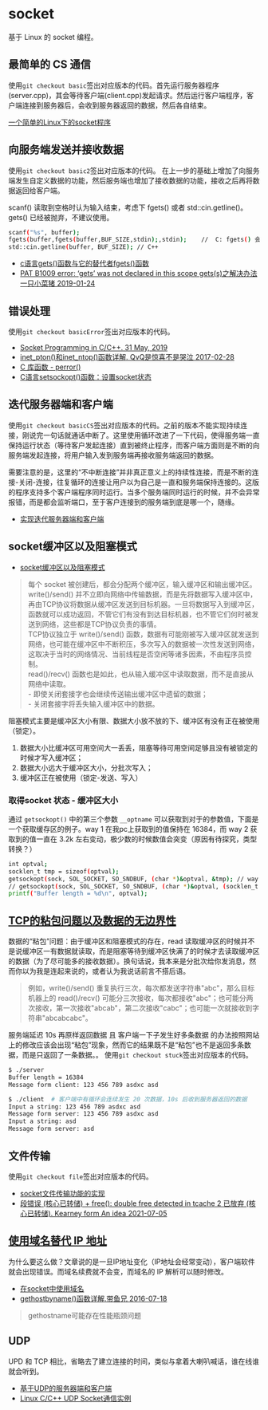# socket
基于 Linux 的 socket 编程。

## 最简单的 CS 通信
使用`git checkout basic`签出对应版本的代码。首先运行服务器程序(server.cpp)，其会等待客户端(client.cpp)发起请求。然后运行客户端程序，客户端连接到服务器后，会收到服务器返回的数据，然后各自结束。

[一个简单的Linux下的socket程序](http://c.biancheng.net/cpp/html/3030.html)

## 向服务端发送并接收数据
使用`git checkout basic2`签出对应版本的代码。
在上一步的基础上增加了向服务端发生自定义数据的功能，然后服务端也增加了接收数据的功能，接收之后再将数据返回给客户端。

scanf() 读取到空格时认为输入结束，考虑下 fgets() 或者 std::cin.getline()。gets() 已经被抛弃，不建议使用。
```bash
scanf("%s", buffer);
fgets(buffer,fgets(buffer,BUF_SIZE,stdin);,stdin);    //  C: fgets() 会读取换行符'\n'，除非缓存区不够大
std::cin.getline(buffer, BUF_SIZE); // C++
```

- [c语言gets()函数与它的替代者fgets()函数](https://www.cnblogs.com/qingergege/p/5925811.html)
- [PAT B1009 error: ‘gets’ was not declared in this scope gets(s)之解决办法 一只小菜猪 2019-01-24](https://blog.csdn.net/qq_36525099/article/details/86631881)

## 错误处理
使用`git checkout basicError`签出对应版本的代码。
- [Socket Programming in C/C++. 31 May, 2019](https://www.geeksforgeeks.org/socket-programming-cc/)
- [inet_pton()和inet_ntop()函数详解. QvQ是惊喜不是哭泣 2017-02-28](https://blog.csdn.net/zyy617532750/article/details/58595700)
- [C 库函数 - perror()](https://www.runoob.com/cprogramming/c-function-perror.html)
- [C语言setsockopt()函数：设置socket状态](http://c.biancheng.net/cpp/html/374.html)

## 迭代服务器端和客户端
使用`git checkout basicCS`签出对应版本的代码。之前的版本不能实现持续连接，刚说完一句话就通话中断了。这里使用循环改进了一下代码，使得服务端一直保持运行状态（等待客户发起连接）直到被终止程序，而客户端方面则是不断的向服务端发起连接，将用户输入发到服务端再接收服务端返回的数据。

需要注意的是，这里的“不中断连接”并非真正意义上的持续性连接，而是不断的连接-关闭-连接，往复循环的连接让用户以为自己是一直和服务端保持连接的。这版的程序支持多个客户端程序同时运行。当多个服务端同时运行的时候，并不会异常报错，而是都会监听端口，至于客户连接到的服务端到底是哪一个，随缘。

- [实现迭代服务器端和客户端](http://c.biancheng.net/cpp/html/3039.html)
## socket缓冲区以及阻塞模式

- [socket缓冲区以及阻塞模式](http://c.biancheng.net/cpp/html/3040.html)
>   每个 socket 被创建后，都会分配两个缓冲区，输入缓冲区和输出缓冲区。   
    write()/send() 并不立即向网络中传输数据，而是先将数据写入缓冲区中，再由TCP协议将数据从缓冲区发送到目标机器。一旦将数据写入到缓冲区，函数就可以成功返回，不管它们有没有到达目标机器，也不管它们何时被发送到网络，这些都是TCP协议负责的事情。  
    TCP协议独立于 write()/send() 函数，数据有可能刚被写入缓冲区就发送到网络，也可能在缓冲区中不断积压，多次写入的数据被一次性发送到网络，这取决于当时的网络情况、当前线程是否空闲等诸多因素，不由程序员控制。  
    read()/recv() 函数也是如此，也从输入缓冲区中读取数据，而不是直接从网络中读取。   
    - 即使关闭套接字也会继续传送输出缓冲区中遗留的数据；  
    - 关闭套接字将丢失输入缓冲区中的数据。

阻塞模式主要是缓冲区大小有限、数据大小放不放的下、缓冲区有没有正在被使用（锁定）。
1. 数据大小比缓冲区可用空间大一丢丢，阻塞等待可用空间足够且没有被锁定的时候才写入缓冲区；
2. 数据大小远大于缓冲区大小，分批次写入；
3. 缓冲区正在被使用（锁定-发送、写入）

### 取得socket 状态 - 缓冲区大小
通过 `getsockopt()` 中的第三个参数 `__optname` 可以获取到对于的参数值，下面是一个获取缓存区的例子。way 1 在我pc上获取到的值保持在 16384，而 way 2 获取到的值一直在 3.2k 左右变动，极少数的时候数值会突变（原因有待探究，类型转换？）

```bash
int optval;
socklen_t tmp = sizeof(optval);
getsockopt(sock, SOL_SOCKET, SO_SNDBUF, (char *)&optval, &tmp); // way 1
// getsockopt(sock, SOL_SOCKET, SO_SNDBUF, (char *)&optval, (socklen_t *)sizeof(optval));  // way 2
printf("Buffer length = %d\n", optval);
```

## [TCP的粘包问题以及数据的无边界性](http://c.biancheng.net/cpp/html/3041.html)
数据的“粘包”问题：由于缓冲区和阻塞模式的存在，read 读取缓冲区的时候并不是说缓冲区一有数据就读取，而是阻塞等待到缓冲区快满了的时候才去读取缓冲区的数据（为了尽可能多的接收数据）。换句话说，我本来是分批次给你发消息，然而你以为我是连起来说的，或者认为我说话前言不搭后语。
> 例如，write()/send() 重复执行三次，每次都发送字符串"abc"，那么目标机器上的 read()/recv() 可能分三次接收，每次都接收"abc"；也可能分两次接收，第一次接收"abcab"，第二次接收"cabc"；也可能一次就接收到字符串"abcabcabc"。

服务端延迟 10s 再原样返回数据 且 客户端一下子发生好多条数据 的办法按照网站上的修改应该会出现“粘包”现象，然而它的结果既不是“粘包”也不是返回多条数据，而是只返回了一条数据。。
使用`git checkout stuck`签出对应版本的代码。
```bash
$ ./server
Buffer length = 16384
Message form client: 123 456 789 asdxc asd

$ ./client  # 客户端中有循环会连续发生 20 次数据，10s 后收到服务器返回的数据
Input a string: 123 456 789 asdxc asd
Message form server: 123 456 789 asdxc asd
Input a string: asd
Message form server: asd
```

## 文件传输
使用`git checkout file`签出对应版本的代码。

- [socket文件传输功能的实现](http://c.biancheng.net/cpp/html/3045.html)
- [段错误 (核心已转储) + free(): double free detected in tcache 2 已放弃 (核心已转储). Kearney form An idea 2021-07-05](https://blog.csdn.net/weixin_43031092/article/details/118487981)

## [使用域名替代 IP 地址](./getIP.cpp)
为什么要这么做？文章说的是一旦IP地址变化（IP地址会经常变动），客户端软件就会出现错误。而域名续费就不会变，而域名的 IP 解析可以随时修改。

- [在socket中使用域名](http://c.biancheng.net/cpp/html/3048.html)
- [gethostbyname()函数详解.带鱼兄 2016-07-18](https://blog.csdn.net/daiyudong2020/article/details/51946080?ops_request_misc=%257B%2522request%255Fid%2522%253A%2522162546433016780261960009%2522%252C%2522scm%2522%253A%252220140713.130102334..%2522%257D&request_id=162546433016780261960009&biz_id=0)
> gethostname可能存在性能瓶颈问题

## UDP
UPD 和 TCP 相比，省略去了建立连接的时间，类似与拿着大喇叭喊话，谁在线谁就会听到。

- [基于UDP的服务器端和客户端](http://c.biancheng.net/cpp/html/3052.html)
- [Linux C/C++ UDP Socket通信实例](https://www.cnblogs.com/zkfopen/p/9382705.html)